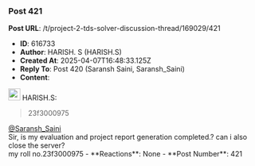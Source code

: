 ### Post 421
**Post URL**: /t/project-2-tds-solver-discussion-thread/169029/421
- **ID**: 616733
- **Author**: HARISH. S (HARISH.S)
- **Created At**: 2025-04-07T16:48:33.125Z
- **Reply To**: Post 420 (Saransh Saini, Saransh_Saini)
- **Content**:  
  <aside class="quote group-ds-students" data-username="HARISH.S" data-post="418" data-topic="169029">
<div class="title">
<div class="quote-controls"></div>
<img alt="" width="24" height="24" src="https://dub1.discourse-cdn.com/flex013/user_avatar/discourse.onlinedegree.iitm.ac.in/harish.s/48/67995_2.png" class="avatar"> HARISH.S:</div>
<blockquote>
23f3000975
</blockquote>
</aside>
<a class="mention" href="/u/saransh_saini">@Saransh_Saini</a><br>
Sir, is my evaluation and project report generation completed.? can i also close the server?<br>
my roll no.23f3000975
- **Reactions**: None
- **Post Number**: 421

